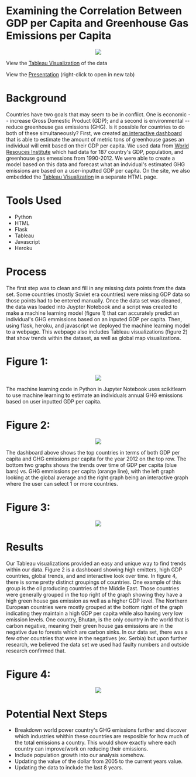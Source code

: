 # Examining the Correlation Between GDP per Capita and Greenhouse Gas Emissions per Capita
<p align="center">
 <img src="images/emissions.jpg">
</p>

View the [Tableau Visualization](https://public.tableau.com/profile/mark.sutton#!/vizhome/GHGProject-StoryOct26/Story1?publish=yes) of the data

View the <a href="https://docs.google.com/presentation/d/17-YfukfQGN5UGRZPcsuZG0c2pppAplVxiQyVRQKYgZc/edit?usp=sharing" target="_blank">Presentation</a> (right-click to open in new tab)

# Background

Countries have two goals that may seem to be in conflict. One is economic -- increase Gross Domestic Product (GDP); and a second is environmental -- reduce greenhouse gas emissions (GHG). Is it possible for countries to do both of these simultaneously? First, we created [an interactive dashboard](https://ghg-gdp-analyzer.herokuapp.com/) that is able to estimate the amount of metric tons of greenhouse gases an individual will emit based on their GDP per capita. We used data from [World Resouces Institute](https://datasets.wri.org/dataset/cait-country) which had data for 187 country's GDP, population, and greenhouse gas emessions from 1990-2012. We were able to create a model based on this data and forecast what an indvidual's estimated GHG emissions are based on a user-inputted GDP per capita. On the site, we also embedded the [Tableau Visualization](https://ghg-gdp-analyzer.herokuapp.com/visualizations/ghg_per_capita) in a separate HTML page.

# Tools Used
* Python
* HTML
* Flask
* Tableau 
* Javascript
* Heroku

# Process
The first step was to clean and fill in any missing data points from the data set. Some countries (mostly Soviet era countries) were missing GDP data so those points had to be entered manually. Once the data set was cleaned, the data was loaded into Juypter Notebook and a script was created to make a machine learning model (figure 1) that can accurately predict an individual's GHG emmissions based on an inputed GDP per capita. Then, using flask, heroku, and javascript we deployed the machine learning model to a webpage. This webpage also includes Tableau visualizations (figure 2) that show trends within the dataset, as well as global map visualizations. 

# Figure 1:
<p align="center">
 <img src="images/machine.png">
</p>
The machine learning code in Python in Jupyter Notebook uses scikitlearn to use machine learning to estimate an individuals annual GHG emissions based on user inputted GDP per capita.

# Figure 2: 
<p align="center">
 <img src="images/Dashboard.png">
</p>
The dashboard above shows the top countries in terms of both GDP per capita and GHG emissions per capita for the year 2012 on the top row. The bottom two graphs shows the trends over time of GDP per capita (blue bars) vs. GHG emmissions per capita (orange line), with the left graph looking at the global average and the right graph being an interactive graph where the user can select 1 or more countries.

# Figure 3: 
<p align="center">
 <img src="images/tableau.png">
</p>

# Results
Our Tableau visualizations provided an easy and unique way to find trends within our data. Figure 2 is a dashboard showing high emitters, high GDP countries, global trends, and and interactive look over time. In figure 4, there is some pretty distinct groupings of countries. One example of this group is the oil producing countries of the Middle East. Those countries were generally grouped in the top right of the graph showing they have a high green house gas emission as well as a higher GDP level. The Northern European countries were mostly grouped at the bottom right of the graph indicating they maintain a high GDP per capita while also having very low emission levels. One country, Bhutan, is the only country in the world that is carbon negative, meaning their green house gas emissions are in the negative due to forests which are carbon sinks. In our data set, there was a few other countries that were in the negatives (ex. Serbia) but upon further research, we believed the data set we used had faulty numbers and outside research confirmed that. 

# Figure 4: 
<p align="center">
 <img src="images/fig3.png">
</p>

# Potential Next Steps  
* Breakdown world power country's GHG emissions further and discover which industries whithin these countries are resposible for how much of the total emissions a country. This would show exactly where each country can improve/work on reducing their emissions. 
* Include population growth into our analysis somehow. 
* Updating the value of the dollar from 2005 to the current years value. 
* Updating the data to include the last 8 years. 
